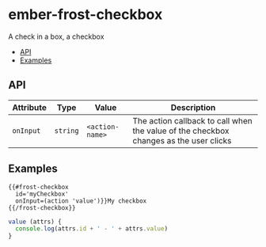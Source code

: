 # ember-frost-checkbox <br />
A check in a box, a checkbox

 * [API](#api)
 * [Examples](#examples)

## API

| Attribute   | Type | Value | Description |
| ----------- | ---- | ----- | ----------- |
| `onInput`   |`string` | `<action-name>` | The action callback to call when the value of the checkbox changes as the user clicks |

## Examples

```
{{#frost-checkbox
  id='myCheckbox'
  onInput=(action 'value')}}My checkbox
{{/frost-checkbox}}
```

```javascript
value (attrs) {
  console.log(attrs.id + ' - ' + attrs.value)
}
```
